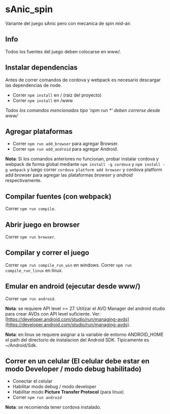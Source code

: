 # sAnic\_spin
Variante del juego sAnic pero con mecanica de spin mid-air.

## Info

Todos los fuentes del juego deben colocarse en www/.

## Instalar dependencias 

Antes de correr comandos de cordova y webpack es necesario descargar las dependencias de node.

* Correr `npm install` en / (raiz del proyecto)
* Correr `npm install` en /www

_Todos los comandos mencionados tipo 'npm run *' deben correrse desde www/_

## Agregar plataformas

* Correr `npm run add_browser` para agregar Browser.
* Correr `npm run add_android` para agregar Android.

__Nota__: Si los comandos anteriores no funcionan, probar instalar cordova y webpack de forma global mediante `npm install -g cordova` y `npm install -g webpack` y luego correr `cordova platform add browser` y cordova platform add browser para agregar las plataformas _browser_ y _android_ respectivamente.

## Compilar fuentes (con webpack)

Correr `npm run compile`.

## Abrir juego en browser

Correr `npm run browser`.

## Compilar y correr el juego

Correr `npm run compile_run_win` en windows.
Correr `npm run compile_run_linux` en linux.

## Emular en android (ejecutar desde www/)

Correr `npm run android`.

__Nota__: se requiere API level >= 27. Utilizar el AVD Manager del android studio para crear AVDs con API level suficiente.
Ver: [https://developer.android.com/studio/run/managing-avds](https://developer.android.com/studio/run/managing-avds).

__Nota__: en linux se requiere asignar a la variable de entorno ANDROID_HOME el path del directorio de instalacion del Android SDK. Tipicamente es ~/Android/Sdk. 

## Correr en un celular (El celular debe estar en modo Developer / modo debug habilitado)

* Conectar el celular
* Habilitar modo debug / modo developer
* Habilitar modo __Picture Transfer Protocol__ (para linux)
* Correr `npm run android`

__Nota__: se recomienda tener cordova instalado.


